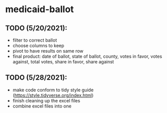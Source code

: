 # medicaid-ballot





## TODO (5/20/2021):



- filter to correct ballot
- choose columns to keep
- pivot to have results on same row
- final product: date of ballot, state of ballot, county, votes in favor, votes against, total votes, share in favor, share against


## TODO (5/28/2021):

- make code conform to tidy style guide (https://style.tidyverse.org/index.html)
- finish cleaning up the excel files
- combine excel files into one